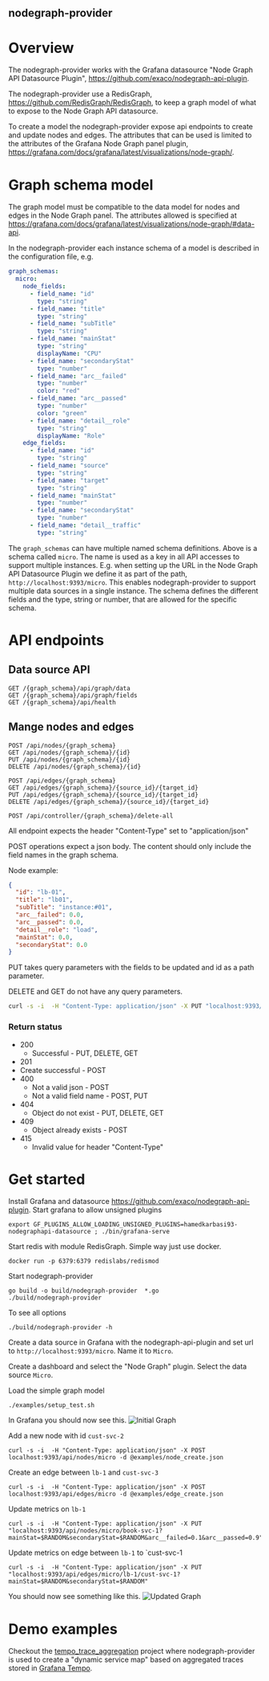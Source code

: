 nodegraph-provider
----------------

# Overview
The nodegraph-provider works with the Grafana datasource "Node Graph API Datasource Plugin", 
https://github.com/exaco/nodegraph-api-plugin.

The nodegraph-provider use a RedisGraph, https://github.com/RedisGraph/RedisGraph, to keep a graph model 
of what to expose to the Node Graph API datasource. 

To create a model the nodegraph-provider expose api endpoints to create and update nodes and edges. 
The attributes that can be used is limited to the attributes of the Grafana Node Graph panel plugin, 
https://grafana.com/docs/grafana/latest/visualizations/node-graph/.


# Graph schema model

The graph model must be compatible to the data model for nodes and edges in the Node Graph panel. 
The attributes allowed is specified at https://grafana.com/docs/grafana/latest/visualizations/node-graph/#data-api.

In the nodegraph-provider each instance schema of a model is described in the configuration file, e.g.

```yaml
graph_schemas:
  micro:
    node_fields:
      - field_name: "id"
        type: "string"
      - field_name: "title"
        type: "string"
      - field_name: "subTitle"
        type: "string"
      - field_name: "mainStat"
        type: "string"
        displayName: "CPU"
      - field_name: "secondaryStat"
        type: "number"
      - field_name: "arc__failed"
        type: "number"
        color: "red"
      - field_name: "arc__passed"
        type: "number"
        color: "green"
      - field_name: "detail__role"
        type: "string"
        displayName: "Role"
    edge_fields:
      - field_name: "id"
        type: "string"
      - field_name: "source"
        type: "string"
      - field_name: "target"
        type: "string"
      - field_name: "mainStat"
        type: "number"
      - field_name: "secondaryStat"
        type: "number"
      - field_name: "detail__traffic"
        type: "string"
```

The `graph_schemas` can have multiple named schema definitions. Above is a schema called `micro`.
The name is used as a key in all API accesses to support multiple instances. E.g. when setting up the URL in the
Node Graph API Datasource Plugin we define it as part of the path, `http://localhost:9393/micro`.
This enables nodegraph-provider to support multiple data sources in a single instance.
The schema defines the different fields and the type, string or number, that are allowed for the specific schema. 
  

# API endpoints

## Data source API
   
    GET /{graph_schema}/api/graph/data
	GET /{graph_schema}/api/graph/fields
	GET /{graph_schema}/api/health


## Mange nodes and edges

	POST /api/nodes/{graph_schema}
	GET /api/nodes/{graph_schema}/{id}
	PUT /api/nodes/{graph_schema}/{id}
	DELETE /api/nodes/{graph_schema}/{id}
	
	POST /api/edges/{graph_schema} 
	GET /api/edges/{graph_schema}/{source_id}/{target_id}
	PUT /api/edges/{graph_schema}/{source_id}/{target_id}
	DELETE /api/edges/{graph_schema}/{source_id}/{target_id}
	
	POST /api/controller/{graph_schema}/delete-all
	
All endpoint expects the header "Content-Type" set to "application/json"

POST operations expect a json body. The content should only include the field names in the graph schema.

Node example:

```json
{
  "id": "lb-01",
  "title": "lb01",
  "subTitle": "instance:#01",   
  "arc__failed": 0.0,
  "arc__passed": 0.0,
  "detail__role": "load",
  "mainStat": 0.0,
  "secondaryStat": 0.0
}
```

PUT takes query parameters with the fields to be updated and id as a path parameter.

DELETE and GET do not have any query parameters. 


```bash
curl -s -i  -H "Content-Type: application/json" -X PUT "localhost:9393/api/nodes/micro/lb-01?arc__failed=0.1?arc__passed=0.9"
```


### Return status

- 200
  - Successful - PUT, DELETE, GET
- 201
 - Create successful - POST
- 400 
  - Not a valid json - POST
  - Not a valid field name - POST, PUT
- 404
  - Object do not exist - PUT, DELETE, GET
- 409 
  - Object already exists - POST
- 415
  - Invalid value for header "Content-Type"


# Get started
Install Grafana and datasource https://github.com/exaco/nodegraph-api-plugin.
Start grafana to allow unsigned plugins

    export GF_PLUGINS_ALLOW_LOADING_UNSIGNED_PLUGINS=hamedkarbasi93-nodegraphapi-datasource ; ./bin/grafana-serve

Start redis with module RedisGraph. Simple way just use docker.

    docker run -p 6379:6379 redislabs/redismod
    
Start nodegraph-provider

    go build -o build/nodegraph-provider  *.go
    ./build/nodegraph-provider
    
To see all options 

    ./build/nodegraph-provider -h


Create a data source in Grafana with the nodegraph-api-plugin and set url to `http://localhost:9393/micro`.
Name it to `Micro`.

Create a dashboard and select the "Node Graph" plugin. Select the data source `Micro`.
 
Load the simple graph model 

    ./examples/setup_test.sh

In Grafana you should now see this.
![Initial Graph](docs/graph_1.png?raw=true "Start graph")

Add a new node with id `cust-svc-2`

    curl -s -i  -H "Content-Type: application/json" -X POST localhost:9393/api/nodes/micro -d @examples/node_create.json

Create an edge between `lb-1` and `cust-svc-3` 

    curl -s -i  -H "Content-Type: application/json" -X POST localhost:9393/api/edges/micro -d @examples/edge_create.json 

Update metrics on `lb-1`

    curl -s -i  -H "Content-Type: application/json" -X PUT "localhost:9393/api/nodes/micro/book-svc-1?mainStat=$RANDOM&secondaryStat=$RANDOM&arc__failed=0.1&arc__passed=0.9"

Update metrics on edge between `lb-1` to `cust-svc-1
    
    curl -s -i  -H "Content-Type: application/json" -X PUT "localhost:9393/api/edges/micro/lb-1/cust-svc-1?mainStat=$RANDOM&secondaryStat=$RANDOM"

You should now see something like this.
![Updated Graph](docs/graph_2.png?raw=true "Updated graph")

# Demo examples
Checkout the [tempo_trace_aggregation](https://github.com/opsdis/tempo_trace_aggregation) project
where nodegraph-provider is used to create a "dynamic service map" based on
aggregated traces stored in [Grafana Tempo](https://github.com/grafana/tempo).





